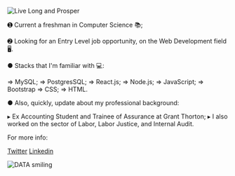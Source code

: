 ![Live Long and Prosper](https://media.giphy.com/media/IL4iTvQH0MjS/giphy.gif)


➊ Current a freshman in Computer Science 📚; 

➋ Looking for an Entry Level job opportunity, on the Web Development field 🖥.

● Stacks that I'm familiar with 💻:

⇒ MySQL;
⇒ PostgresSQL;
⇒ React.js;
⇒ Node.js;
⇒ JavaScript;
⇒ Bootstrap
⇒ CSS;
⇒ HTML.

● Also, quickly, update about my professional background:

▸ Ex Accounting Student and Trainee of Assurance at Grant Thorton;
▸ I also worked on the sector of Labor, Labor Justice, and Internal Audit.

For more info:

[Twitter](https://twitter.com/LeonNimoy)
[Linkedin](https://www.linkedin.com/in/leonardo-mateus-208084146/)


![DATA smiling](<img src="https://media.giphy.com/media/rIq6ASPIqo2k0/giphy.gif"  width="30" height="30">)

<!--
**LeonNimoy/LeonNimoy** is a ✨ _special_ ✨ repository because its `README.md` (this file) appears on your GitHub profile.



